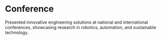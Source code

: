 # Conference
Presented innovative engineering solutions at national and international conferences, showcasing research in robotics, automation, and sustainable technology.
